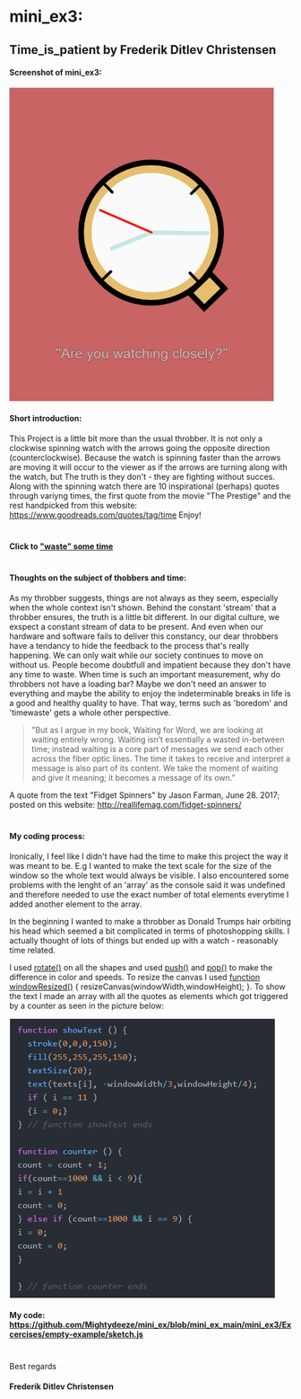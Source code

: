 
# mini_ex3:
## Time_is_patient by Frederik Ditlev Christensen
#### Screenshot of mini_ex3:
![alt text](Time.png "Are you watching closely?")
#### Short introduction:
This Project is a little bit more than the usual throbber. It is not only a clockwise spinning watch with the arrows going the opposite direction (counterclockwise). Because the watch is spinning faster than the arrows are moving it will occur to the viewer as if the arrows are turning along with the watch, but The truth is they don't - they are fighting without succes.
Along with the spinning watch there are 10 inspirational (perhaps) quotes through variyng times, the first quote from the movie "The Prestige" and the rest handpicked from this website: https://www.goodreads.com/quotes/tag/time
Enjoy!

#
#### Click to ["waste" some time](https://rawgit.com/Mightydeeze/mini_ex/mini_ex_main/mini_ex3/Excercises/empty-example/index.html)
#
#### Thoughts on the subject of thobbers and time:
As my throbber suggests, things are not always as they seem, especially when the whole context isn't shown. Behind the constant 'stream' that a throbber ensures, the truth is a little bit different. In our digital culture, we exspect a constant stream of data to be present. And even when our hardware and software fails to deliver this constancy, our dear throbbers have a tendancy to hide the feedback to the process that's really happening. We can only wait while our society continues to move on without us. People become doubtfull and impatient because they don't have any time to waste. When time is such an important measurement, why do throbbers not have a loading bar? Maybe we don't need an answer to everything and maybe the ability to enjoy the indeterminable breaks in life is a good and healthy quality to have. That way, terms such as 'boredom' and 'timewaste' gets a whole other perspective.

>"But as I argue in my book, Waiting for Word, we are looking at waiting entirely wrong. Waiting isn’t essentially a wasted in-between time; instead waiting is a core part of messages we send each other across the fiber optic lines. The time it takes to receive and interpret a message is also part of its content. We take the moment of waiting and give it meaning; it becomes a message of its own."

A quote from the text "Fidget Spinners" by Jason Farman, June 28. 2017; posted on this website: http://reallifemag.com/fidget-spinners/

#
#### My coding process: 

Ironically, I feel like I didn't have had the time to make this project the way it was meant to be. E.g I wanted to make the text scale for the size of the window so the whole text would always be visible. 
I also encountered some problems with the lenght of an 'array' as the console said it was undefined and therefore needed to use the exact number of total elements everytime I added another element to the array.

In the beginning I wanted to make a throbber as Donald Trumps hair orbiting his head which seemed a bit complicated in terms of photoshopping skills. I actually thought of lots of things but ended up with a watch - reasonably time related. 

I used [rotate()](https://p5js.org/reference/#/p5/rotate) on all the shapes and used [push()](https://p5js.org/reference/#/p5/push) and [pop()](https://p5js.org/reference/#/p5/pop) to make the difference in color and speeds. To resize the canvas I used [function windowResized()](https://p5js.org/reference/#/p5/windowResized) { resizeCanvas(windowWidth,windowHeight); }.
To show the text I made an array with all the quotes as elements which got triggered by a counter as seen in the picture below:

![alt text](Text_count.png)

#### My code: https://github.com/Mightydeeze/mini_ex/blob/mini_ex_main/mini_ex3/Excercises/empty-example/sketch.js

  #
 Best regards 
#### Frederik Ditlev Christensen



